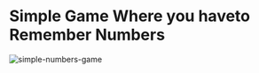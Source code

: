 # Simple Game Where you haveto Remember Numbers

![simple-numbers-game](https://user-images.githubusercontent.com/60577503/181355676-b2015496-664a-4a0c-8242-60767c38ed06.png)
